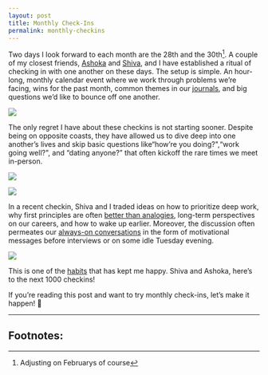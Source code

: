 ```yaml
---
layout: post
title: Monthly Check-Ins
permalink: monthly-checkins
---
```


Two days I look forward to each month are the 28th and the 30th[^1]. A couple of my closest friends, [Ashoka](https://twitter.com/a_raj11) and [Shiva](https://twitter.com/ShivaKilaru), and I have established a ritual of checking in with one another on these days. The setup is simple. An hour-long, monthly calendar event where we work through problems we’re facing, wins for the past month, common themes in our [journals](/small-moments), and big questions we’d like to bounce off one another.

![](http://i.imgur.com/sG6ImFA.png)

The only regret I have about these checkins is not starting sooner. Despite being on opposite coasts, they have allowed us to dive deep into one another’s lives and skip basic questions like“how’re you doing?",“work going well?", and “dating anyone?” that often kickoff the rare times we meet in-person.

![](http://i.imgur.com/FIW8eTq.jpg)

![](http://i.imgur.com/S3xHM8s.png)

In a recent checkin, Shiva and I traded ideas on how to prioritize deep work, why first principles are often [better than analogies](https://twitter.com/jasdev/status/760518965865119744), long-term perspectives on our careers, and how to wake up earlier. Moreover, the discussion often permeates our [always-on conversations](/always-on-conversations) in the form of motivational messages before interviews or on some idle Tuesday evening.

![](http://i.imgur.com/FZa6L4h.png)

This is one of the [habits](https://twitter.com/jasdev/status/748332315433144320) that has kept me happy. Shiva and Ashoka, here’s to the next 1000 checkins!

If you’re reading this post and want to try monthly check-ins, let’s make it happen! 🚀

---

## Footnotes:

[^1]: Adjusting on Februarys of course
